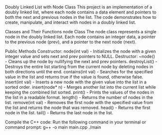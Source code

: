 Doubly Linked List with Node Class
This project is an implementation of a doubly linked list, where each node contains a data element and pointers to both the next and previous nodes in the list. The code demonstrates how to create, manipulate, and interact with nodes in a doubly linked list.

Classes and Their Functions
node Class
The node class represents a single node in the doubly linked list. Each node contains an integer data, a pointer to the previous node (prev), and a pointer to the next node (next).

Public Methods
  Constructor:
  node(int val) - Initializes the node with a given integer value and sets next and prev pointers to NULL.
  Destructor:
  ~node() - Cleans up the node by nullifying the next and prev pointers.
  destroyList() - Destroys the entire list starting from the current node by deleting nodes in both directions until the end.
  contains(int val) - Searches for the specified value in the list and returns true if the value is found, otherwise false.
  insert(int val) - Inserts a new node with the given value into the list in a sorted order.
  insert(node* n) - Merges another list into the current list while keeping the combined list sorted.
  print() - Prints the values of the nodes in the list in a readable format.
  length() - Returns the number of nodes in the list.
  remove(int val) - Removes the first node with the specified value from the list and returns the node that was removed.
  head() - Returns the first node in the list.
  tail() - Returns the last node in the list.

Compile the C++ code:
Run the following command in your terminal or command prompt:
g++ -o main main.cpp
./main
